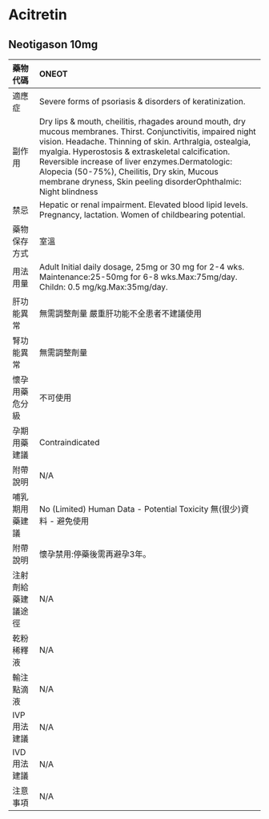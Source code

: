 # Acitretin

## Neotigason 10mg

| 藥物代碼           | ONEOT                                                                                                                                                                                                                                                                                                                                                                                                 |
|:-------------------|:------------------------------------------------------------------------------------------------------------------------------------------------------------------------------------------------------------------------------------------------------------------------------------------------------------------------------------------------------------------------------------------------------|
| 適應症             | Severe forms of psoriasis & disorders of keratinization.                                                                                                                                                                                                                                                                                                                                              |
| 副作用             | Dry lips & mouth, cheilitis, rhagades around mouth, dry mucous membranes. Thirst. Conjunctivitis, impaired night vision. Headache. Thinning of skin. Arthralgia, ostealgia, myalgia. Hyperostosis & extraskeletal calcification. Reversible increase of liver enzymes.Dermatologic: Alopecia (50-75%), Cheilitis, Dry skin, Mucous membrane dryness, Skin peeling disorderOphthalmic: Night blindness |
| 禁忌               | Hepatic or renal impairment. Elevated blood lipid levels. Pregnancy, lactation. Women of childbearing potential.                                                                                                                                                                                                                                                                                      |
| 藥物保存方式       | 室溫                                                                                                                                                                                                                                                                                                                                                                                                  |
| 用法用量           | Adult Initial daily dosage, 25mg or 30 mg for 2-4 wks. Maintenance:25-50mg for 6-8 wks.Max:75mg/day. Childn: 0.5 mg/kg.Max:35mg/day.                                                                                                                                                                                                                                                                  |
| 肝功能異常         | 無需調整劑量  嚴重肝功能不全患者不建議使用                                                                                                                                                                                                                                                                                                                                                            |
| 腎功能異常         | 無需調整劑量                                                                                                                                                                                                                                                                                                                                                                                          |
| 懷孕用藥危分級     | 不可使用                                                                                                                                                                                                                                                                                                                                                                                              |
| 孕期用藥建議       | Contraindicated                                                                                                                                                                                                                                                                                                                                                                                       |
| 附帶說明           | N/A                                                                                                                                                                                                                                                                                                                                                                                                   |
| 哺乳期用藥建議     | No (Limited) Human Data - Potential Toxicity 無(很少)資料 - 避免使用                                                                                                                                                                                                                                                                                                                                  |
| 附帶說明           | 懷孕禁用:停藥後需再避孕3年。                                                                                                                                                                                                                                                                                                                                                                          |
| 注射劑給藥建議途徑 | N/A                                                                                                                                                                                                                                                                                                                                                                                                   |
| 乾粉稀釋液         | N/A                                                                                                                                                                                                                                                                                                                                                                                                   |
| 輸注點滴液         | N/A                                                                                                                                                                                                                                                                                                                                                                                                   |
| IVP 用法建議       | N/A                                                                                                                                                                                                                                                                                                                                                                                                   |
| IVD 用法建議       | N/A                                                                                                                                                                                                                                                                                                                                                                                                   |
| 注意事項           | N/A                                                                                                                                                                                                                                                                                                                                                                                                   |


